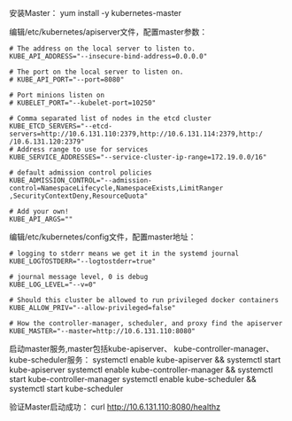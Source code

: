 安装Master：
yum install -y kubernetes-master

编辑/etc/kubernetes/apiserver文件，配置master参数：
```
# The address on the local server to listen to.
KUBE_API_ADDRESS="--insecure-bind-address=0.0.0.0"

# The port on the local server to listen on.
# KUBE_API_PORT="--port=8080"                          

# Port minions listen on
# KUBELET_PORT="--kubelet-port=10250"

# Comma separated list of nodes in the etcd cluster
KUBE_ETCD_SERVERS="--etcd-servers=http://10.6.131.110:2379,http://10.6.131.114:2379,http:/
/10.6.131.120:2379"                                    
# Address range to use for services
KUBE_SERVICE_ADDRESSES="--service-cluster-ip-range=172.19.0.0/16"     

# default admission control policies
KUBE_ADMISSION_CONTROL="--admission-control=NamespaceLifecycle,NamespaceExists,LimitRanger
,SecurityContextDeny,ResourceQuota"

# Add your own!
KUBE_API_ARGS=""
```

编辑/etc/kubernetes/config文件，配置master地址：
```
# logging to stderr means we get it in the systemd journal
KUBE_LOGTOSTDERR="--logtostderr=true"

# journal message level, 0 is debug
KUBE_LOG_LEVEL="--v=0"

# Should this cluster be allowed to run privileged docker containers
KUBE_ALLOW_PRIV="--allow-privileged=false"

# How the controller-manager, scheduler, and proxy find the apiserver
KUBE_MASTER="--master=http://10.6.131.110:8080"
```

启动master服务,master包括kube-apiserver、 kube-controller-manager、kube-scheduler服务：
systemctl enable kube-apiserver && systemctl start kube-apiserver
systemctl enable kube-controller-manager && systemctl start kube-controller-manager
systemctl enable kube-scheduler && systemctl start kube-scheduler


验证Master启动成功：
curl http://10.6.131.110:8080/healthz
